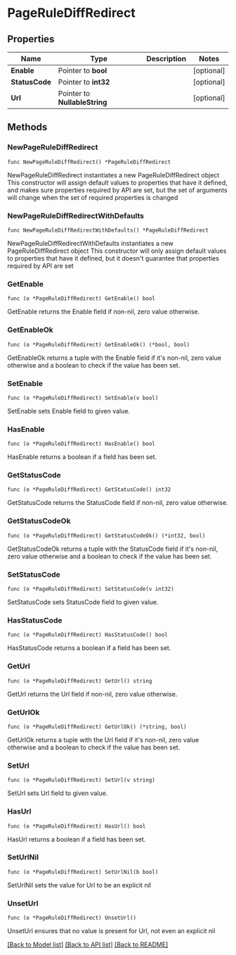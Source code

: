 # PageRuleDiffRedirect

## Properties

Name | Type | Description | Notes
------------ | ------------- | ------------- | -------------
**Enable** | Pointer to **bool** |  | [optional] 
**StatusCode** | Pointer to **int32** |  | [optional] 
**Url** | Pointer to **NullableString** |  | [optional] 

## Methods

### NewPageRuleDiffRedirect

`func NewPageRuleDiffRedirect() *PageRuleDiffRedirect`

NewPageRuleDiffRedirect instantiates a new PageRuleDiffRedirect object
This constructor will assign default values to properties that have it defined,
and makes sure properties required by API are set, but the set of arguments
will change when the set of required properties is changed

### NewPageRuleDiffRedirectWithDefaults

`func NewPageRuleDiffRedirectWithDefaults() *PageRuleDiffRedirect`

NewPageRuleDiffRedirectWithDefaults instantiates a new PageRuleDiffRedirect object
This constructor will only assign default values to properties that have it defined,
but it doesn't guarantee that properties required by API are set

### GetEnable

`func (o *PageRuleDiffRedirect) GetEnable() bool`

GetEnable returns the Enable field if non-nil, zero value otherwise.

### GetEnableOk

`func (o *PageRuleDiffRedirect) GetEnableOk() (*bool, bool)`

GetEnableOk returns a tuple with the Enable field if it's non-nil, zero value otherwise
and a boolean to check if the value has been set.

### SetEnable

`func (o *PageRuleDiffRedirect) SetEnable(v bool)`

SetEnable sets Enable field to given value.

### HasEnable

`func (o *PageRuleDiffRedirect) HasEnable() bool`

HasEnable returns a boolean if a field has been set.

### GetStatusCode

`func (o *PageRuleDiffRedirect) GetStatusCode() int32`

GetStatusCode returns the StatusCode field if non-nil, zero value otherwise.

### GetStatusCodeOk

`func (o *PageRuleDiffRedirect) GetStatusCodeOk() (*int32, bool)`

GetStatusCodeOk returns a tuple with the StatusCode field if it's non-nil, zero value otherwise
and a boolean to check if the value has been set.

### SetStatusCode

`func (o *PageRuleDiffRedirect) SetStatusCode(v int32)`

SetStatusCode sets StatusCode field to given value.

### HasStatusCode

`func (o *PageRuleDiffRedirect) HasStatusCode() bool`

HasStatusCode returns a boolean if a field has been set.

### GetUrl

`func (o *PageRuleDiffRedirect) GetUrl() string`

GetUrl returns the Url field if non-nil, zero value otherwise.

### GetUrlOk

`func (o *PageRuleDiffRedirect) GetUrlOk() (*string, bool)`

GetUrlOk returns a tuple with the Url field if it's non-nil, zero value otherwise
and a boolean to check if the value has been set.

### SetUrl

`func (o *PageRuleDiffRedirect) SetUrl(v string)`

SetUrl sets Url field to given value.

### HasUrl

`func (o *PageRuleDiffRedirect) HasUrl() bool`

HasUrl returns a boolean if a field has been set.

### SetUrlNil

`func (o *PageRuleDiffRedirect) SetUrlNil(b bool)`

 SetUrlNil sets the value for Url to be an explicit nil

### UnsetUrl
`func (o *PageRuleDiffRedirect) UnsetUrl()`

UnsetUrl ensures that no value is present for Url, not even an explicit nil

[[Back to Model list]](../README.md#documentation-for-models) [[Back to API list]](../README.md#documentation-for-api-endpoints) [[Back to README]](../README.md)


